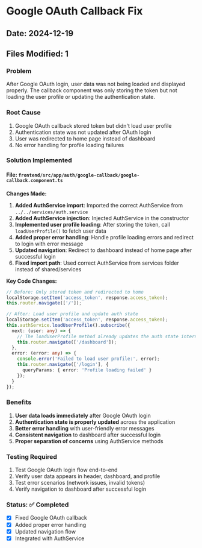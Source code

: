 # Google OAuth Callback Fix

## Date: 2024-12-19
## Files Modified: 1

### Problem
After Google OAuth login, user data was not being loaded and displayed properly. The callback component was only storing the token but not loading the user profile or updating the authentication state.

### Root Cause
1. Google OAuth callback stored token but didn't load user profile
2. Authentication state was not updated after OAuth login
3. User was redirected to home page instead of dashboard
4. No error handling for profile loading failures

### Solution Implemented

#### File: `frontend/src/app/auth/google-callback/google-callback.component.ts`

**Changes Made:**
1. **Added AuthService import**: Imported the correct AuthService from `../../services/auth.service`
2. **Added AuthService injection**: Injected AuthService in the constructor
3. **Implemented user profile loading**: After storing the token, call `loadUserProfile()` to fetch user data
4. **Added proper error handling**: Handle profile loading errors and redirect to login with error message
5. **Updated navigation**: Redirect to dashboard instead of home page after successful login
6. **Fixed import path**: Used correct AuthService from services folder instead of shared/services

**Key Code Changes:**
```typescript
// Before: Only stored token and redirected to home
localStorage.setItem('access_token', response.access_token);
this.router.navigate(['/']);

// After: Load user profile and update auth state
localStorage.setItem('access_token', response.access_token);
this.authService.loadUserProfile().subscribe({
  next: (user: any) => {
    // The loadUserProfile method already updates the auth state internally
    this.router.navigate(['/dashboard']);
  },
  error: (error: any) => {
    console.error('Failed to load user profile:', error);
    this.router.navigate(['/login'], { 
      queryParams: { error: 'Profile loading failed' } 
    });
  }
});
```

### Benefits
1. **User data loads immediately** after Google OAuth login
2. **Authentication state is properly updated** across the application
3. **Better error handling** with user-friendly error messages
4. **Consistent navigation** to dashboard after successful login
5. **Proper separation of concerns** using AuthService methods

### Testing Required
1. Test Google OAuth login flow end-to-end
2. Verify user data appears in header, dashboard, and profile
3. Test error scenarios (network issues, invalid tokens)
4. Verify navigation to dashboard after successful login

### Status: ✅ Completed
- [x] Fixed Google OAuth callback
- [x] Added proper error handling
- [x] Updated navigation flow
- [x] Integrated with AuthService
